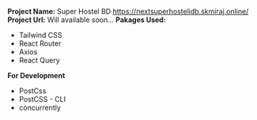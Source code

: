 **Project Name:** Super Hostel BD    https://nextsuperhostelidb.skmiraj.online/
**Project Url:** Will available soon...
**Pakages Used:**

- Tailwind CSS
- React Router
- Axios
- React Query

**For Development**

- PostCss
- PostCSS - CLI
- concurrently
